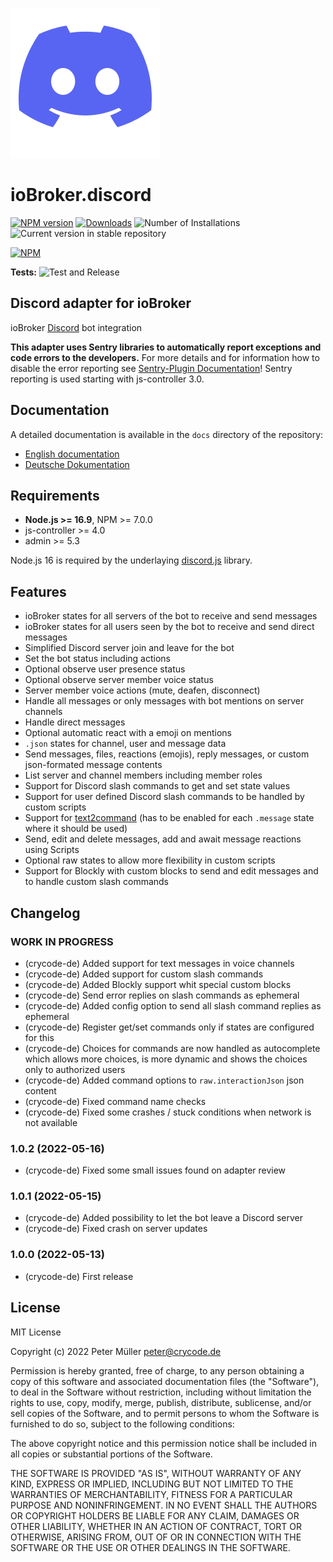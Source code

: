 ![Logo](admin/discord.png)

# ioBroker.discord

[![NPM version](https://img.shields.io/npm/v/iobroker.discord.svg)](https://www.npmjs.com/package/iobroker.discord)
[![Downloads](https://img.shields.io/npm/dm/iobroker.discord.svg)](https://www.npmjs.com/package/iobroker.discord)
![Number of Installations](https://iobroker.live/badges/discord-installed.svg)
![Current version in stable repository](https://iobroker.live/badges/discord-stable.svg)

[![NPM](https://nodei.co/npm/iobroker.discord.png?downloads=true)](https://nodei.co/npm/iobroker.discord/)

**Tests:** ![Test and Release](https://github.com/crycode-de/ioBroker.discord/workflows/Test%20and%20Release/badge.svg)

## Discord adapter for ioBroker

ioBroker [Discord](https://discord.com/) bot integration

**This adapter uses Sentry libraries to automatically report exceptions and code errors to the developers.** For more details and for information how to disable the error reporting see [Sentry-Plugin Documentation](https://github.com/ioBroker/plugin-sentry#plugin-sentry)! Sentry reporting is used starting with js-controller 3.0.

## Documentation

A detailed documentation is available in the `docs` directory of the repository:

* [English documentation](./docs/en/README.md)
* [Deutsche Dokumentation](./docs/de/README.md)

## Requirements

* **Node.js >= 16.9**, NPM >= 7.0.0
* js-controller >= 4.0
* admin >= 5.3

Node.js 16 is required by the underlaying [discord.js](https://github.com/discordjs) library.

## Features

* ioBroker states for all servers of the bot to receive and send messages
* ioBroker states for all users seen by the bot to receive and send direct messages
* Simplified Discord server join and leave for the bot
* Set the bot status including actions
* Optional observe user presence status
* Optional observe server member voice status
* Server member voice actions (mute, deafen, disconnect)
* Handle all messages or only messages with bot mentions on server channels
* Handle direct messages
* Optional automatic react with a emoji on mentions
* `.json` states for channel, user and message data
* Send messages, files, reactions (emojis), reply messages, or custom json-formated message contents
* List server and channel members including member roles
* Support for Discord slash commands to get and set state values
* Support for user defined Discord slash commands to be handled by custom scripts
* Support for [text2command](https://github.com/ioBroker/ioBroker.text2command) (has to be enabled for each `.message` state where it should be used)
* Send, edit and delete messages, add and await message reactions using Scripts
* Optional raw states to allow more flexibility in custom scripts
* Support for Blockly with custom blocks to send and edit messages and to handle custom slash commands

## Changelog

<!--
    Placeholder for the next version (at the beginning of the line):
    ### **WORK IN PROGRESS**
-->

### **WORK IN PROGRESS**

* (crycode-de) Added support for text messages in voice channels
* (crycode-de) Added support for custom slash commands
* (crycode-de) Added Blockly support whit special custom blocks
* (crycode-de) Send error replies on slash commands as ephemeral
* (crycode-de) Added config option to send all slash command replies as ephemeral
* (crycode-de) Register get/set commands only if states are configured for this
* (crycode-de) Choices for commands are now handled as autocomplete which allows more choices, is more dynamic and shows the choices only to authorized users
* (crycode-de) Added command options to `raw.interactionJson` json content
* (crycode-de) Fixed command name checks
* (crycode-de) Fixed some crashes / stuck conditions when network is not available

### 1.0.2 (2022-05-16)

* (crycode-de) Fixed some small issues found on adapter review

### 1.0.1 (2022-05-15)

* (crycode-de) Added possibility to let the bot leave a Discord server
* (crycode-de) Fixed crash on server updates

### 1.0.0 (2022-05-13)

* (crycode-de) First release

## License

MIT License

Copyright (c) 2022 Peter Müller <peter@crycode.de>

Permission is hereby granted, free of charge, to any person obtaining a copy
of this software and associated documentation files (the "Software"), to deal
in the Software without restriction, including without limitation the rights
to use, copy, modify, merge, publish, distribute, sublicense, and/or sell
copies of the Software, and to permit persons to whom the Software is
furnished to do so, subject to the following conditions:

The above copyright notice and this permission notice shall be included in all
copies or substantial portions of the Software.

THE SOFTWARE IS PROVIDED "AS IS", WITHOUT WARRANTY OF ANY KIND, EXPRESS OR
IMPLIED, INCLUDING BUT NOT LIMITED TO THE WARRANTIES OF MERCHANTABILITY,
FITNESS FOR A PARTICULAR PURPOSE AND NONINFRINGEMENT. IN NO EVENT SHALL THE
AUTHORS OR COPYRIGHT HOLDERS BE LIABLE FOR ANY CLAIM, DAMAGES OR OTHER
LIABILITY, WHETHER IN AN ACTION OF CONTRACT, TORT OR OTHERWISE, ARISING FROM,
OUT OF OR IN CONNECTION WITH THE SOFTWARE OR THE USE OR OTHER DEALINGS IN THE
SOFTWARE.
